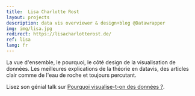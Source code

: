 ```yaml
---
title:  Lisa Charlotte Rost
layout: projects
description: data vis overviewer & design+blog @Datawrapper
img: img/lisa.jpg
redirect: https://lisacharlotterost.de/
ref: lisa
lang: fr
---
```


La vue d'ensemble, le pourquoi, le côté design de la visualisation de données. Les meilleures explications de la théorie en datavis, des articles clair comme de l'eau de roche et toujours percutant.

Lisez son génial talk sur
<a class="niceLink" href="https://lisacharlotterost.de/2017/03/10/why-do-we-visualize-data/" >Pourquoi visualise-t-on des données ?</a>.
